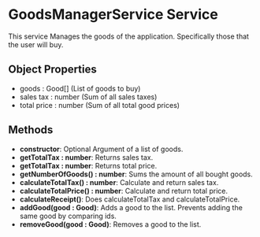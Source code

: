 # GoodsManagerService Service
This service Manages the goods of the application. Specifically those that the user will buy.

## Object Properties
- goods : Good[] (List of goods to buy)
- sales tax : number (Sum of all sales taxes)
- total price : number (Sum of all total good prices)

## Methods
- **constructor**: Optional Argument of a list of goods.
- **getTotalTax : number**: Returns sales tax.
- **getTotalTax : number**: Returns total price.
- **getNumberOfGoods() : number**: Sums the amount of all bought goods.
- **calculateTotalTax() : number**: Calculate and return sales tax.
- **calculateTotalPrice() : number**: Calculate and return total price.
- **calculateReceipt()**: Does calculateTotalTax and calculateTotalPrice.
- **addGood(good : Good)**: Adds a good to the list. Prevents adding the same good by comparing ids.
- **removeGood(good : Good)**: Removes a good to the list.

